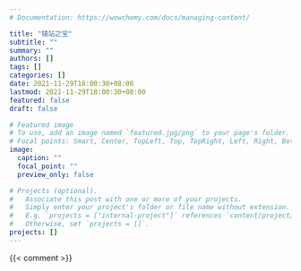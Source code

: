 ```yaml
---
# Documentation: https://wowchemy.com/docs/managing-content/

title: "镇站之宝"
subtitle: ""
summary: ""
authors: []
tags: []
categories: []
date: 2021-11-29T18:00:30+08:00
lastmod: 2021-11-29T18:00:30+08:00
featured: false
draft: false

# Featured image
# To use, add an image named `featured.jpg/png` to your page's folder.
# Focal points: Smart, Center, TopLeft, Top, TopRight, Left, Right, BottomLeft, Bottom, BottomRight.
image:
  caption: ""
  focal_point: ""
  preview_only: false

# Projects (optional).
#   Associate this post with one or more of your projects.
#   Simply enter your project's folder or file name without extension.
#   E.g. `projects = ["internal-project"]` references `content/project/deep-learning/index.md`.
#   Otherwise, set `projects = []`.
projects: []
---
```


{{< comment >}}
